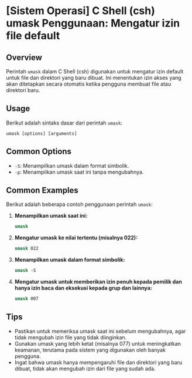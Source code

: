 # [Sistem Operasi] C Shell (csh) umask Penggunaan: Mengatur izin file default

## Overview
Perintah `umask` dalam C Shell (csh) digunakan untuk mengatur izin default untuk file dan direktori yang baru dibuat. Ini menentukan izin akses yang akan ditetapkan secara otomatis ketika pengguna membuat file atau direktori baru.

## Usage
Berikut adalah sintaks dasar dari perintah `umask`:

```
umask [options] [arguments]
```

## Common Options
- `-S`: Menampilkan umask dalam format simbolik.
- `-p`: Menampilkan umask saat ini tanpa mengubahnya.

## Common Examples
Berikut adalah beberapa contoh penggunaan perintah `umask`:

1. **Menampilkan umask saat ini:**
   ```csh
   umask
   ```

2. **Mengatur umask ke nilai tertentu (misalnya 022):**
   ```csh
   umask 022
   ```

3. **Menampilkan umask dalam format simbolik:**
   ```csh
   umask -S
   ```

4. **Mengatur umask untuk memberikan izin penuh kepada pemilik dan hanya izin baca dan eksekusi kepada grup dan lainnya:**
   ```csh
   umask 007
   ```

## Tips
- Pastikan untuk memeriksa umask saat ini sebelum mengubahnya, agar tidak mengubah izin file yang tidak diinginkan.
- Gunakan umask yang lebih ketat (misalnya 077) untuk meningkatkan keamanan, terutama pada sistem yang digunakan oleh banyak pengguna.
- Ingat bahwa umask hanya mempengaruhi file dan direktori yang baru dibuat, tidak akan mengubah izin dari file yang sudah ada.